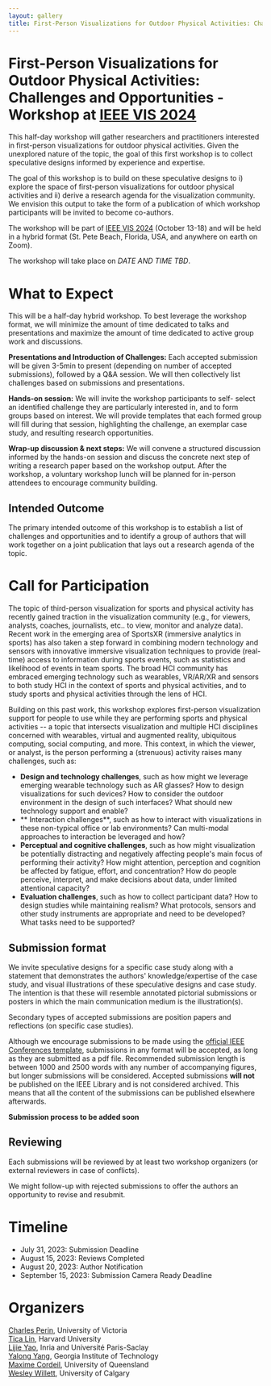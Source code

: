 ```yaml
---
layout: gallery
title: First-Person Visualizations for Outdoor Physical Activities: Challenges and Opportunities
---
```


# First-Person Visualizations for Outdoor Physical Activities: Challenges and Opportunities - Workshop at [IEEE VIS 2024](https://ieeevis.org)

This half-day workshop will gather researchers and practitioners interested in first-person visualizations for outdoor physical activities.
Given the unexplored nature of the topic, the goal of this first workshop is to collect speculative designs informed by experience and expertise.

The goal of this workshop is to build on these speculative designs to i) explore the space of first-person visualizations for outdoor physical activities and ii) derive a research agenda for the visualization community.
We envision this output to take the form of a publication of which workshop participants will be invited to become co-authors.

The workshop will be part of [IEEE VIS 2024](https://ieeevis.org/) (October 13-18) and will be held in a hybrid format (St. Pete Beach, Florida, USA, and anywhere on earth on Zoom).

The workshop will take place on *DATE AND TIME TBD*.


# What to Expect
This will be a half-day hybrid workshop. To best leverage the
workshop format, we will minimize the amount of time dedicated to
talks and presentations and maximize the amount of time dedicated
to active group work and discussions. 

**Presentations and Introduction of Challenges:**
Each accepted
submission will be given 3-5min to present (depending on number
of accepted submissions), followed by a Q&A session. 
We will then collectively list challenges based on submissions and  presentations.

**Hands-on session:** 
We will invite the workshop participants to self-
select an identified challenge they are particularly interested in, and
to form groups based on interest. We will provide templates that
each formed group will fill during that session, highlighting the challenge, 
an exemplar case study, and resulting research opportunities.

**Wrap-up discussion & next steps:**
We will convene a structured discussion informed by the hands-on session and discuss the concrete next step of writing a research
paper based on the workshop output. After the workshop, a voluntary workshop lunch will be
planned for in-person attendees to encourage community building.

## Intended Outcome
The primary intended outcome of this workshop is to establish a
list of challenges and opportunities and to identify a group of
authors that will work together on a joint publication that lays out a
research agenda of the topic.


# Call for Participation

The topic of third-person visualization for sports and physical activity has recently gained traction in the visualization community (e.g., for viewers, analysts, coaches, journalists, etc.. to view, monitor and analyze data). 
Recent work in the emerging area of SportsXR (immersive analytics in sports) has also taken a step forward in combining modern technology and sensors with innovative immersive visualization techniques to provide (real-time)
access to information during sports events, such as statistics and likelihood of events in team sports.
The broad HCI community has embraced emerging technology such as wearables, VR/AR/XR and sensors to both study HCI in the context of sports and physical activities, and to study sports and physical activities through the lens of HCI. 

Building on this past work, this workshop explores first-person visualization support for people to use while they are performing sports and physical activities -- a topic that intersects visualization and multiple HCI disciplines concerned with wearables, virtual and augmented reality, ubiquitous computing, social computing, and more.
This context, in which the viewer, or analyst, is the person performing a (strenuous) activity raises many challenges, such as:

- **Design and technology challenges**, such as how might we leverage emerging wearable technology such as AR glasses? How to design visualizations for such devices? How to consider the outdoor environment in the design of such interfaces? What should new technology support and enable?
- ** Interaction challenges**, such as how to interact with visualizations in these non-typical office or lab environments? Can multi-modal approaches to interaction be leveraged and how?
- **Perceptual and cognitive challenges**, such as how might visualization be potentially distracting and negatively affecting people's main focus of performing their activity? How might attention, perception and cognition be affected by fatigue, effort, and concentration? How do people perceive, interpret, and make decisions about data, under limited attentional capacity?
- **Evaluation challenges**, such as how to collect participant data? How to design studies while maintaining realism? What protocols, sensors and other study instruments are appropriate and need to be developed? What tasks need to be supported?


## Submission format
We invite speculative designs for a specific case study along with a statement that demonstrates the authors' knowledge/expertise of the case study, and visual illustrations of these speculative designs and case study. 
The intention is that these will resemble annotated pictorial submissions or posters in which the main communication medium is the illustration(s). 

Secondary types of accepted submissions are position papers and reflections (on specific case studies).

Although we encourage submissions to be made using the [official IEEE Conferences template](https://tc.computer.org/vgtc/publications/conference/), submissions in any format will be accepted, as long as they are submitted as a pdf file. Recommended submission length is between 1000 and 2500 words with any number of accompanying figures, but longer submissions will be considered.
Accepted submissions **will not** be published on the IEEE Library and is not considered archived. This means that all the content of the submissions can be published elsewhere afterwards.

**Submission process to be added soon**

## Reviewing
Each submissions will be reviewed by at least two workshop organizers (or external reviewers in case of conflicts). 

We might follow-up with rejected submissions to offer the authors an opportunity to revise and resubmit.

# Timeline
- July 31, 2023: Submission Deadline
- August 15, 2023: Reviews Completed
- August 20, 2023: Author Notification
- September 15, 2023: Submission Camera Ready Deadline

# Organizers

[Charles Perin](http://charlesperin.net/), University of Victoria <br>
[Tica Lin](https://ticalin.com), Harvard University <br>
[Lijie Yao](https://lijieyao.com), Inria and Université Paris-Saclay <br>
[Yalong Yang](https://ivi.cc.gatech.edu/), Georgia Institute of Technology <br>
[Maxime Cordeil](https://eecs.uq.edu.au/profile/5945/maxime-cordeil), University of Queensland <br>
[Wesley Willett](https://dataexperience.cpsc.ucalgary.ca), University of Calgary
